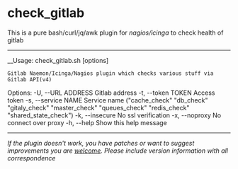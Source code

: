 # check_gitlab

This is a pure bash/curl/jq/awk plugin for _nagios/icinga_ to check health of gitlab

--------------

__Usage: check_gitlab.sh [options]

	Gitlab Naemon/Icinga/Nagios plugin which checks various stuff via
	Gitlab API(v4)

Options:
    -U, --URL ADDRESS                Gitlab address
    -t, --token TOKEN                Access token
    -s, --service NAME               Service name ("cache_check" "db_check" "gitaly_check" "master_check" "queues_check" "redis_check" "shared_state_check")
    -k, --insecure                   No ssl verification
    -x, --noproxy                    No connect over proxy
    -h, --help                       Show this help message

--------------

_If the plugin doesn't work, you have patches or want to suggest improvements
you are [welcome](https://github.com/kozliatko/check_gitlab/issues).
Please include version information with all correspondence_


